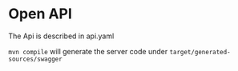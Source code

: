# Open API

The Api is described in api.yaml

`mvn compile` will generate the server code under `target/generated-sources/swagger` 